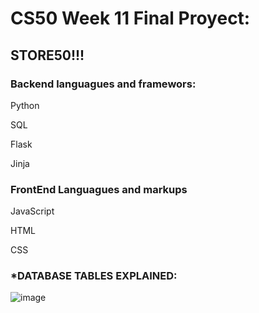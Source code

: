 
<h1>CS50 Week 11 Final Proyect:</h1>
<h2>STORE50!!!</h2>

<h3>Backend languagues and framewors:</h3>
<p>Python </p>
<p>SQL </p>
<p>Flask </p>
<p>Jinja </p>
<h3>FrontEnd Languagues and markups</h3>
<p>JavaScript </p>
<p>HTML </p>
<p>CSS </p>

<h3>*DATABASE TABLES EXPLAINED:</h3>



![image](https://user-images.githubusercontent.com/114787259/224226878-1f4c807f-abed-45c2-9902-f7a9a3116e77.png)
